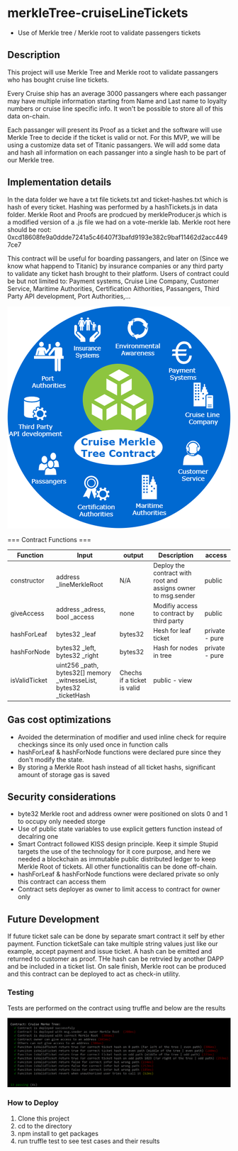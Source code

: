# merkleTree-cruiseLineTickets

- Use of Merkle tree / Merkle root to validate passengers tickets

## Description

This project will use Merkle Tree and Merkle root to validate passangers who has bought cruise line tickets.

Every Cruise ship has an average 3000 passangers where each passanger may have multiple information starting from Name and Last name to loyalty numbers or cruise line specific info. It won't be possible to store all of this data on-chain.

Each passanger will present its Proof as a ticket and the software will use Merkle Tree to decide if the ticket is valid or not. For this MVP, we will be using a customize data set of Titanic passangers. We will add some data and hash all information on each passanger into a single hash to be part of our Merkle tree.

## Implementation details

In the data folder we have a txt file tickets.txt and ticket-hashes.txt which is hash of every ticket. Hashing was performed by a hashTickets.js in data folder. Merkle Root and Proofs are prodcued by merkleProducer.js which is a modified version of a .js file we had on a vote-merkle lab.
Merkle root here should be root: 0xcd18608fe9a0ddde7241a5c46407f3bafd9193e382c9baf11462d2acc4497ce7

This contract will be useful for boarding passangers, and later on (Since we know what happend to Titanic) by insurance companies or any third party to validate any ticket hash brought to their platform. Users of contract could be but not limited to: Payment systems, Cruise Line Company, Customer Service, Maritime Authorities, Certification Aithorities, Passangers, Third Party API development, Port Authorities,...

![BizPlan](/docs/bizPlan.png)

=== Contract Functions ===

| Function      | Input                                                                 | output                      | Description                                                   | access         |
| ------------- | --------------------------------------------------------------------- | --------------------------- | ------------------------------------------------------------- | -------------- |
| constructor   | address \_lineMerkleRoot                                              | N/A                         | Deploy the contract with root and assigns owner to msg.sender | public         |
| giveAccess    | address \_adress, bool \_access                                       | none                        | Modifiy access to contract by third party                     | public         |
| hashForLeaf   | bytes32 \_leaf                                                        | bytes32                     | Hesh for leaf ticket                                          | private - pure |
| hashForNode   | bytes32 \_left, bytes32 \_right                                       | bytes32                     | Hash for nodes in tree                                        | private - pure |
| isValidTicket | uint256 \_path, bytes32[] memory \_witnesseList, bytes32 \_ticketHash | Chechs if a ticket is valid | public - view                                                 |

## Gas cost optimizations

- Avoided the determination of modifier and used inline check for require checkings since its only used once in function calls
- hashForLeaf & hashForNode functions were declared pure since they don't modify the state.
- By storing a Merkle Root hash instead of all ticket hashs, significant amount of storage gas is saved

## Security considerations

- byte32 Merkle root and address owner were positioned on slots 0 and 1 to occupy only needed storge
- Use of public state variables to use explicit getters function instead of decalring one
- Smart Contract followed KISS design principle. Keep it simple Stupid targets the use of the technology for it core purpose, and here we needed a blockchain as immutable public distributed ledger to keep Merkle Root of tickets. All other functionalitis can be done off-chain.
- hashForLeaf & hashForNode functions were declared private so only this contract can access them
- Contract sets deployer as owner to limit access to contract for owner only

## Future Development

If future ticket sale can be done by separate smart contract it self by ether payment. Function ticketSale can take multiple string values just like our example, accept payment and issue ticket. A hash can be emitted and returned to customer as proof. THe hash can be retrvied by another DAPP and be included in a ticket list. On sale finish, Merkle root can be produced and this contract can be deployed to act as check-in utility.

### Testing

Tests are performed on the contract using truffle and below are the results

![tests](/docs/tests.png)

### How to Deploy

1. Clone this project
1. cd to the directory
1. npm install to get packages
1. run truffle test to see test cases and their results
